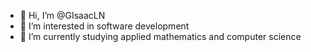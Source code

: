 - 👋 Hi, I’m @GIsaacLN
- 👀 I’m interested in software development
- 🌱 I’m currently studying applied mathematics and computer science

